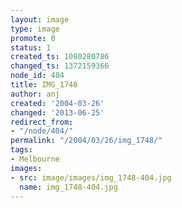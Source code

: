 ```yaml
---
layout: image
type: image
promote: 0
status: 1
created_ts: 1080280786
changed_ts: 1372159366
node_id: 404
title: IMG_1748
author: anj
created: '2004-03-26'
changed: '2013-06-25'
redirect_from:
- "/node/404/"
permalink: "/2004/03/26/img_1748/"
tags:
- Melbourne
images:
- src: image/images/img_1748-404.jpg
  name: img_1748-404.jpg
---
```


